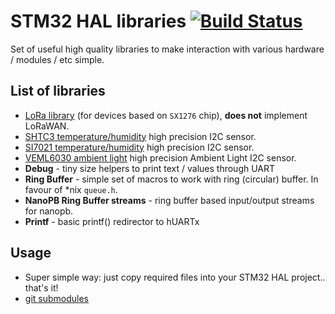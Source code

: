 # STM32 HAL libraries [![Build Status](https://travis-ci.org/belyalov/stm32-hal-libraries.svg?branch=master)](https://travis-ci.org/belyalov/stm32-hal-libraries)
Set of useful high quality libraries to make interaction with various hardware / modules / etc simple.

## List of libraries
- [LoRa library](https://github.com/belyalov/stm32-hal-libraries/blob/master/doc/lora.md) (for devices based on `SX1276` chip), **does not** implement LoRaWAN.
- [SHTC3 temperature/humidity](https://github.com/belyalov/stm32-hal-libraries/blob/master/doc/shtc3.md) high precision I2C sensor.
- [SI7021 temperature/humidity](https://github.com/belyalov/stm32-hal-libraries/blob/master/doc/si7021.md) high precision I2C sensor.
- [VEML6030 ambient light](https://github.com/belyalov/stm32-hal-libraries/blob/master/doc/veml6030.md) high precision Ambient Light I2C sensor.
- **Debug** - tiny size helpers to print text / values through UART
- **Ring Buffer** - simple set of macros to work with ring (circular) buffer. In favour of \*nix `queue.h`.
- **NanoPB Ring Buffer streams** - ring buffer based input/output streams for nanopb.
- **Printf** - basic printf() redirector to hUARTx

## Usage
- Super simple way: just copy required files into your STM32 HAL project.. that's it!
- [git submodules](https://git-scm.com/book/en/v2/Git-Tools-Submodules)
